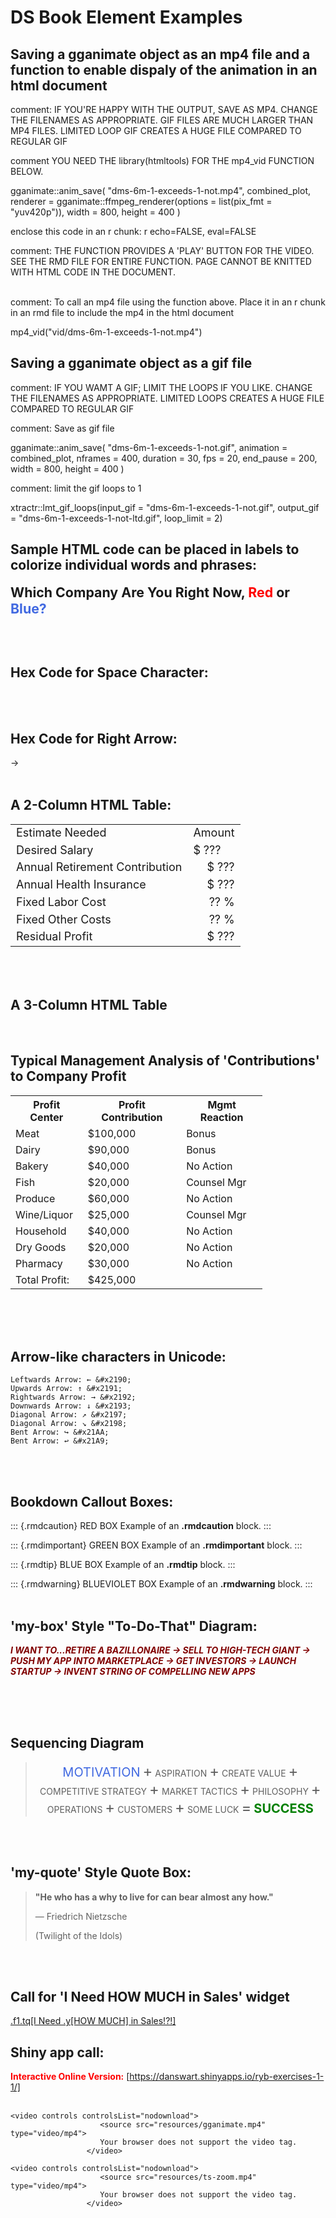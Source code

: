 

# DS Book Element Examples


## Saving a gganimate object as an mp4 file and a function to enable dispaly of the animation in an html document

comment: IF YOU'RE HAPPY WITH THE OUTPUT, SAVE AS MP4.  CHANGE THE FILENAMES AS APPROPRIATE.  GIF FILES ARE MUCH LARGER THAN MP4 FILES.  LIMITED LOOP GIF CREATES A HUGE FILE COMPARED TO REGULAR GIF

comment YOU NEED THE library(htmltools) FOR THE mp4_vid FUNCTION BELOW.

gganimate::anim_save(
  "dms-6m-1-exceeds-1-not.mp4",
  combined_plot,
  renderer = gganimate::ffmpeg_renderer(options = list(pix_fmt = "yuv420p")),
  width = 800,
  height = 400
)


enclose this code in an r chunk:  r echo=FALSE, eval=FALSE

comment:  THE FUNCTION PROVIDES A 'PLAY' BUTTON FOR THE VIDEO.  SEE THE RMD FILE FOR ENTIRE FUNCTION.  PAGE CANNOT BE KNITTED WITH HTML CODE IN THE DOCUMENT.


<!-- mp4_vid <- function(src) { -->
<!--   htmltools::HTML( -->
<!--     paste0( -->
<!--       <video controls controlsList="nodownload"> -->
<!--         <source src="', src, '" type="video/mp4"> -->
<!--         Your browser does not support the video tag. -->
<!--       </video> -->
<!--     ) -->
<!--   ) -->
<!-- } -->


<br>
comment:  To call an mp4 file using the function above.  Place it in an r chunk in an rmd file to include the mp4 in the html document


mp4_vid("vid/dms-6m-1-exceeds-1-not.mp4")



## Saving a gganimate object as a gif file

comment:  IF YOU WAMT A GIF; LIMIT THE LOOPS IF YOU LIKE.  CHANGE THE FILENAMES AS APPROPRIATE.  LIMITED LOOPS CREATES A HUGE FILE COMPARED TO REGULAR GIF


comment:  Save as gif file

gganimate::anim_save(
  "dms-6m-1-exceeds-1-not.gif",
  animation = combined_plot,
  nframes = 400,
  duration = 30,
  fps = 20,
  end_pause = 200,
  width = 800,
  height = 400
)


comment:  limit the gif loops to 1

xtractr::lmt_gif_loops(input_gif = "dms-6m-1-exceeds-1-not.gif", output_gif = "dms-6m-1-exceeds-1-not-ltd.gif", loop_limit = 2)





##  Sample HTML code can be placed in labels to colorize individual words and phrases:  

<span style = 'font-size:16pt'><b>Which Company Are You Right Now, <span style = 'color:red;'>Red</span> or <span style = 'color:royalblue;'>Blue?</span></b></span>

<br><br>

## Hex Code for Space Character:

&nbsp;
<br><br>

## Hex Code for Right Arrow:

&#x2192;
<br><br>



## A 2-Column HTML Table:

<!-- PROMPT: -->

<!-- "Please create an HTML table with the following characteristics: -->

<!--     The table should have a width of 45vw, height set to auto, and a font size of 18px. -->
<!--     The table should consist of seven rows and two columns in each row. -->
<!--     The first row should have two cells with the classes 'b darkgreen bb bw2 al' and 'b darkgreen bb bw2 ar', containing the text 'Estimate Needed' and 'Amount' respectively. -->
<!--     The second row should have two cells with the classes 'b bg-white black al' and 'b black ar', containing the text 'Desired Salary' and '$ ???' respectively. -->
<!--     The third row should have two cells with the class 'b black', and the second cell should be right-aligned, containing the text 'Annual Retirement Contribution' and '$ ???' respectively. -->
<!--     The fourth row should have the same structure as the third row but with 'Annual Health Insurance' as the text. -->
<!--     The fifth and sixth rows should have the same structure as the third row, with 'Fixed Labor Cost' and 'Fixed Other Costs' as the text, and '?? %' in the right-aligned cells. -->
<!--     The seventh row should have the same structure as the third row, with 'Residual Profit' as the text and '$ ???' in the right-aligned cell." -->

<table style="width: 45vw; height: auto; font-size: 18px">
  <tr>
    <td class="b darkgreen bb bw2 al">Estimate Needed</td>
    <td class="b darkgreen bb bw2 ar">Amount</td>
  </tr>
  <tr>
    <td class="b bg-white black al">Desired Salary</td>
    <td class="b black ar">$ ???</td>
  </tr>
  <tr>
    <td class="b black">Annual Retirement Contribution</td>
    <td class="b black" style="text-align: right;">$ ???</td>
  </tr>
  <tr>
    <td class="b black">Annual Health Insurance</td>
    <td class="b black" style="text-align: right;">$ ???</td>
  </tr>
  <tr>
    <td class="b black">Fixed Labor Cost</td>
    <td class="b black" style="text-align: right;">?? %</td>
  </tr>
  <tr>
    <td class="b black">Fixed Other Costs</td>
    <td class="b black" style="text-align: right;">?? %</td>
  </tr>
  <tr>
    <td class="b black">Residual Profit</td>
    <td class="b black" style="text-align: right;">$ ???</td>
  </tr>
</table>
<br><br>


## A 3-Column HTML Table
<br>


<!-- PROMPT: -->

<!-- "Please create an HTML document that includes the following components: -->

<!--     A head section with a style block containing CSS rules for a table: -->
<!--         The table should have a font size of 16px, use collapsed borders, and occupy 80% of the width. -->
<!--         Table cells (td) should have left-aligned text and 8px of padding. -->
<!--         Table headers (th) should have a green background, white text, bold font-weight, and a font size of 16px. -->
<!--         Even rows (tr:nth-child(even)) should have a background color of #f2f2f2. -->
<!--         Elements with the class 'total-row' should have a top border of 2px solid black and a bottom border of 2px double black. -->

<!--     A body section with the following content: -->
<!--         An h2 heading with the text 'Typical Management Analysis of 'Contributions' to Company Profit.' -->
<!--         A table with the following structure: -->
<!--             A header row (tr) with three cells (th) titled 'Profit Center,' 'Profit Contribution,' and 'Mgmt Reaction.' -->
<!--             Eight data rows (tr) with cells (td) containing data for 'Meat,' 'Dairy,' 'Bakery,' 'Fish,' 'Produce,' 'Wine/Liquor,' 'Household,' 'Dry Goods,' and 'Pharmacy.' The 'Profit Center' column should have the corresponding category names, the 'Profit Contribution' column should have dollar amounts in the format '$XX,XXX' (e.g., '$100,000'), and the 'Mgmt Reaction' column should contain text values such as 'Bonus,' 'No Action,' or 'Counsel Mgr.' -->
<!--             A total row (tr) with a cell in the 'Profit Center' column containing 'Total Profit:', a cell in the 'Profit Contribution' column containing '$425,000', and an empty cell in the 'Mgmt Reaction' column. -->



<html>
<head>
<style>
  table {
    font-size: 16px;
    border-collapse: collapse;
    width: 80%;
  }


  td {
    text-align: left;
    padding: 8px;
  }
  
  th {
    background-color: green;
    color: white;
    font-weight: bold;
    font-size: 16px;
  }

  tr:nth-child(even) {
    background-color: #f2f2f2;
  }

  .total-row {
    border-top: 2px solid black;
    border-bottom: 2px double black;
  }
  
  
</style>
</head>
<body>

<h2>Typical Management Analysis of 'Contributions' to Company Profit</h2>

<table>
  <tr>
    <th>Profit Center</th>
    <th class="ar">Profit Contribution</th>
    <th class="ac">Mgmt Reaction</th>
  </tr>
  <tr>
    <td>Meat</td>
    <td class="ar">$100,000</td>
    <td class="ac">Bonus</td>
  </tr>
  <tr>
    <td>Dairy</td>
    <td class="ar">$90,000</td>
    <td class="ac">Bonus</td>
  </tr>
  <tr>
    <td>Bakery</td>
    <td class="ar">$40,000</td>
    <td class="ac">No Action</td>

  </tr>
  <tr>
    <td>Fish</td>
    <td class="ar">$20,000</td>
    <td class="ac">Counsel Mgr</td>
  </tr>
  <tr>
    <td>Produce</td>
    <td class="ar">$60,000</td>
    <td class="ac">No Action</td>
  </tr>
  <tr>
    <td>Wine/Liquor</td>
    <td class="ar">$25,000</td>
    <td class="ac">Counsel Mgr</td>
  </tr>
  <tr>
    <td>Household</td>
    <td class="ar">$40,000</td>
    <td class="ac">No Action</td>
  </tr>
  <tr>
    <td>Dry Goods</td>
    <td class="ar">$20,000</td>
    <td class="ac">No Action</td>
  </tr>
  <tr>
    <td>Pharmacy</td>
    <td class="ar">$30,000</td>
    <td class="ac">No Action</td>
  </tr>
  <tr class="total-row">
    <td>Total Profit:</td>
    <td class="ar">$425,000</td>
    <td></td>
  </tr>
</table>

</body>
</html>

<br><br><br>




## Arrow-like characters in Unicode:

    Leftwards Arrow: ← &#x2190;
    Upwards Arrow: ↑ &#x2191;
    Rightwards Arrow: → &#x2192;
    Downwards Arrow: ↓ &#x2193;
    Diagonal Arrow: ↗ &#x2197;
    Diagonal Arrow: ↘ &#x2198;
    Bent Arrow: ↪ &#x21AA;
    Bent Arrow: ↩ &#x21A9;
<br><br>



## Bookdown Callout Boxes:

::: {.rmdcaution}
RED BOX Example of an **.rmdcaution** block.
:::

::: {.rmdimportant}
GREEN BOX Example of an **.rmdimportant** block.
:::

::: {.rmdtip}
BLUE BOX Example of an **.rmdtip** block.
:::

::: {.rmdwarning}
BLUEVIOLET BOX Example of an **.rmdwarning** block.
:::
<br><br>



## 'my-box' Style "To-Do-That" Diagram:

<!-- PROMPT: -->

<!-- "Create an HTML span element with the following style: -->

<!--     Text color should be maroon. -->
<!--     The content of the span should be: 'I WANT TO...RETIRE A BAZILLONAIRE → SELL TO HIGH-TECH GIANT → PUSH MY APP INTO MARKETPLACE → GET INVESTORS → LAUNCH STARTUP → INVENT STRING OF COMPELLING NEW APPS'" -->


<span style="color: maroon;">***I WANT TO...RETIRE A BAZILLONAIRE &#x2192; SELL TO HIGH-TECH GIANT &#x2192; PUSH MY APP INTO MARKETPLACE &#x2192; GET INVESTORS &#x2192; LAUNCH STARTUP &#x2192; INVENT STRING OF COMPELLING NEW APPS***</span>

<br><br><br>



## Sequencing Diagram

<!-- PROMPT: -->

<!-- "Create an HTML block with the following components: -->

<!--     A blockquote with the class 'my-box' and centered text. -->
<!--     Inside the blockquote, a series of spans with the following styles: -->
<!--         The text 'MOTIVATION' in royalblue with a font size of 20px. -->
<!--         A plus sign (+) with a font size of 24px. -->
<!--         The text 'ASPIRATION' with a font size of 14px. -->
<!--         Repeat the pattern of a plus sign and text for the following phrases: 'CREATE VALUE', 'COMPETITIVE STRATEGY', 'MARKET TACTICS', 'PHILOSOPHY', 'OPERATIONS', 'CUSTOMERS', and 'SOME LUCK'. -->
<!--         An equal sign (=) with a font size of 24px. -->
<!--         The text 'SUCCESS' in green with a font size of 20px. -->


<blockquote class="my-box" style="text-align: center;">
<p>
    <span style="color: royalblue; font-size: 20px">MOTIVATION</span>
    <span style="font-size: 24px;">&plus;</span>
    <span style="font-size: 14px">ASPIRATION</span>
    <span style="font-size: 24px;">&plus;</span>
    <span style="font-size: 14px">CREATE VALUE</span>
    <span style="font-size: 24px;">&plus;</span>
    <span style="font-size: 14px;">COMPETITIVE STRATEGY </span>
    <span style="font-size: 24px;">&plus;</span>
    <span style="font-size: 14px;">MARKET TACTICS</span>
    <span style="font-size: 24px;">&plus;</span>
    <span style="font-size: 14px;">PHILOSOPHY</span>
    <span style="font-size: 24px;">&plus;</span>
    <span style="font-size: 14px;">OPERATIONS</span>
    <span style="font-size: 24px;">&plus;</span>
    <span style="font-size: 14px;">CUSTOMERS</span>
    <span style="font-size: 24px;">&plus;</span>
    <span style="font-size: 14px;">SOME LUCK</span>
    <span style="font-size: 24px;">=</span>
    <strong><span style="color: green; font-size: 20px">SUCCESS</span></strong>
  </p>
</blockquote>  
<br><br>





## 'my-quote' Style Quote Box:

<!-- PROMPT: -->

<!--     create a blockquote with the class 'my-quote' containing the following content: -->
<!--         The text 'He who has a why to live for can bear almost any how.' in strong tags. -->
<!--         The author 'Friedrich Nietzsche' in a paragraph with the class 'quote-author'. -->
<!--         The description '(Twilight of the Idols)' in a paragraph with the class 'quote-description'." -->



<blockquote class="my-quote">
  <p><strong>"He who has a why to live for can bear almost any how."</strong></p>
  <p class="quote-author">          — Friedrich Nietzsche</p>
  <p class="quote-description">(Twilight of the Idols)</p>
</blockquote>
<br><br>


## Call for 'I Need HOW MUCH in Sales' widget

<a href="html/I Need HOW MUCH in Sales 2023-07-12.html" target="_blank"> .f1.tq[I Need .y[HOW MUCH] in Sales!?!]</a>


## Shiny app call:

<span style="color: red;">**Interactive Online Version:**</span>  [https://danswart.shinyapps.io/ryb-exercises-1-1/]
<br><br>




```{=html}
<video controls controlsList="nodownload">
                    <source src="resources/gganimate.mp4" type="video/mp4">
                    Your browser does not support the video tag.
                 </video>
```

```{=html}
<video controls controlsList="nodownload">
                    <source src="resources/ts-zoom.mp4" type="video/mp4">
                    Your browser does not support the video tag.
                 </video>
```



